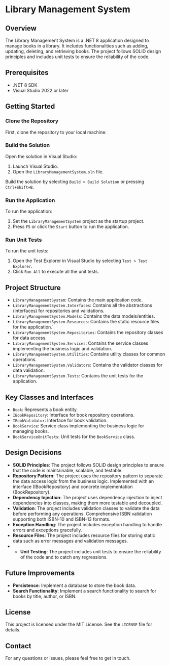 # Library Management System

## Overview
The Library Management System is a .NET 8 application designed to manage books in a library. It includes functionalities such as adding, updating, deleting, and retrieving books. The project follows SOLID design principles and includes unit tests to ensure the reliability of the code.

## Prerequisites
- .NET 8 SDK
- Visual Studio 2022 or later

## Getting Started

### Clone the Repository
First, clone the repository to your local machine:

### Build the Solution
Open the solution in Visual Studio:
1. Launch Visual Studio.
2. Open the `LibraryManagementSystem.sln` file.

Build the solution by selecting `Build > Build Solution` or pressing `Ctrl+Shift+B`.

### Run the Application
To run the application:
1. Set the `LibraryManagementSystem` project as the startup project.
2. Press `F5` or click the `Start` button to run the application.

### Run Unit Tests
To run the unit tests:
1. Open the Test Explorer in Visual Studio by selecting `Test > Test Explorer`.
2. Click `Run All` to execute all the unit tests.

## Project Structure
- `LibraryManagementSystem`: Contains the main application code.
- `LibraryManagementSystem.Interfaces`: Contains all the abstractions (interfaces) for repositories and validations.
- `LibraryManagementSystem.Models`: Contains the data models/entities.
- `LibraryManagementSystem.Resources`: Contains the static resource files for the application.`
- `LibraryManagementSystem.Repositories`: Contains the repository classes for data access.
- `LibraryManagementSystem.Services`: Contains the service classes implementing the business logic and validation.
- `LibraryManagementSystem.Utilities`: Contains utility classes for common operations. 
- `LibraryManagementSystem.Validators`: Contains the validator classes for data validation.
- `LibraryManagementSystem.Tests`: Contains the unit tests for the application.

## Key Classes and Interfaces
- `Book`: Represents a book entity.
- `IBookRepository`: Interface for book repository operations.
- `IBookValidator`: Interface for book validation.
- `BookService`: Service class implementing the business logic for managing books.
- `BookServiceUnitTests`: Unit tests for the `BookService` class.

## Design Decisions
- **SOLID Principles**: The project follows SOLID design principles to ensure that the code is maintainable, scalable, and testable.
- **Repository Pattern**: The project uses the repository pattern to separate the data access logic from the business logic. Implemented with an interface (IBookRepository) and concrete implementation (BookRepository). 
- **Dependency Injection**: The project uses dependency injection to inject dependencies into classes, making them more testable and decoupled.
- **Validation**: The project includes validation classes to validate the data before performing any operations. Comprehensive ISBN validation supporting both ISBN-10 and ISBN-13 formats.
- **Exception Handling**: The project includes exception handling to handle errors and exceptions gracefully.
- **Resource Files**: The project includes resource files for storing static data such as error messages and validation messages.
- - **Unit Testing**: The project includes unit tests to ensure the reliability of the code and to catch any regressions.


## Future Improvements
- **Persistence**: Implement a database to store the book data.
- **Search Functionality**: Implement a search functionality to search for books by title, author, or ISBN.


## License
This project is licensed under the MIT License. See the `LICENSE` file for details.

## Contact
For any questions or issues, please feel free to get in touch.
